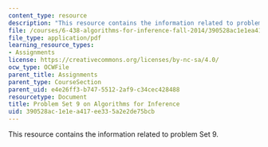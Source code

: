 ```yaml
---
content_type: resource
description: "This resource contains the information related to problem Set 9.\r\n"
file: /courses/6-438-algorithms-for-inference-fall-2014/390528ac1e1ea417ee335a2e2de75bcb_MIT6_438F14_ps9.pdf
file_type: application/pdf
learning_resource_types:
- Assignments
license: https://creativecommons.org/licenses/by-nc-sa/4.0/
ocw_type: OCWFile
parent_title: Assignments
parent_type: CourseSection
parent_uid: e4e26ff3-b747-5512-2af9-c34cec428488
resourcetype: Document
title: Problem Set 9 on Algorithms for Inference
uid: 390528ac-1e1e-a417-ee33-5a2e2de75bcb
---
```

This resource contains the information related to problem Set 9.
